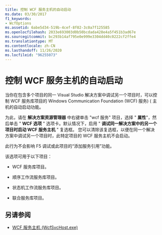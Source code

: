 ```yaml
---
title: 控制 WCF 服务主机的自动启动
ms.date: 03/30/2017
f1_keywords:
- WcfOptions
ms.assetid: 6abe5d34-519b-4cef-8f02-3c0a7f125585
ms.openlocfilehash: 2033e693003d0b50bcdada428e4a5f451b3ad67e
ms.sourcegitcommit: bc293b14af795e0e999e3304dd40c0222cf2ffe4
ms.translationtype: MT
ms.contentlocale: zh-CN
ms.lasthandoff: 11/26/2020
ms.locfileid: "96255073"
---
```

# <a name="controlling-auto-launching-of-wcf-service-host"></a>控制 WCF 服务主机的自动启动

当你在包含多个项目的同一 Visual Studio 解决方案中调试另一个项目时，可以控制 WCF 服务库项目的 Windows Communication Foundation (WCF) 服务)  ( 主机的自动启动功能。  
  
 为此，请在 **解决方案资源管理器** 中右键单击 "wcf 服务" 项目，选择 " **属性**"，然后单击 " **WCF 选项** " 选项卡。默认情况下，启用 " **调试同一解决方案中的另一个项目时启动 WCF 服务主机** " 复选框。 您可以清除该复选框，以便在同一个解决方案中调试另一个项目时，此特定项目的 WCF 服务主机不会启动。  
  
 此行为不会影响 F5 调试或此项目的“添加服务引用”功能。  
  
 该选项可用于以下项目：  
  
- WCF 服务库项目。  
  
- 顺序工作流服务库项目。  
  
- 状态机工作流服务库项目。  
  
- 联合服务库项目。  
  
## <a name="see-also"></a>另请参阅

- [WCF 服务主机 (WcfSvcHost.exe)](wcf-service-host-wcfsvchost-exe.md)
